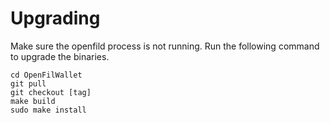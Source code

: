 # Upgrading

Make sure the openfild process is not running. Run the following command to upgrade the binaries.

```
cd OpenFilWallet
git pull
git checkout [tag]
make build
sudo make install
```


